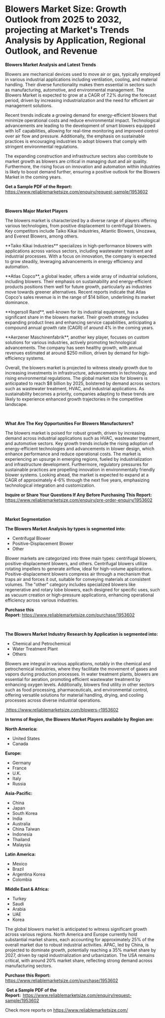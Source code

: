 <p><h1>Blowers Market Size: Growth Outlook from 2025 to 2032, projecting at Market's Trends Analysis by Application, Regional Outlook, and Revenue</h1></p><p><strong>Blowers Market Analysis and Latest Trends</strong></p>
<p><p>Blowers are mechanical devices used to move air or gas, typically employed in various industrial applications including ventilation, cooling, and material handling. Their diverse functionality makes them essential in sectors such as manufacturing, automotive, and environmental management. The Blowers Market is expected to grow at a CAGR of 7.2% during the forecast period, driven by increasing industrialization and the need for efficient air management solutions. </p><p>Recent trends indicate a growing demand for energy-efficient blowers that minimize operational costs and reduce environmental impact. Technological advancements are leading to the development of smart blowers equipped with IoT capabilities, allowing for real-time monitoring and improved control over air flow and pressure. Additionally, the emphasis on sustainable practices is encouraging industries to adopt blowers that comply with stringent environmental regulations. </p><p>The expanding construction and infrastructure sectors also contribute to market growth as blowers are critical in managing dust and air quality. Furthermore, the rising focus on innovation and automation within industries is likely to boost demand further, ensuring a positive outlook for the Blowers Market in the coming years.</p></p>
<p><strong>Get a Sample PDF of the Report:&nbsp;</strong> <a href="https://www.reliablemarketsize.com/enquiry/request-sample/1953602?utm_campaign=2005&utm_medium=2&utm_source=Github&utm_content=ia&utm_term=09042025&utm_id=blowers">https://www.reliablemarketsize.com/enquiry/request-sample/1953602</a></p>
<p>&nbsp;</p>
<p><strong>Blowers Major Market Players</strong></p>
<p><p>The blowers market is characterized by a diverse range of players offering various technologies, from positive displacement to centrifugal blowers. Key competitors include Taiko Kikai Industries, Atlantic Blowers, Unozawa, and Everest Blowers, among others.</p><p>**Taiko Kikai Industries** specializes in high-performance blowers with applications across various sectors, including wastewater treatment and industrial processes. With a focus on innovation, the company is expected to grow steadily, leveraging advancements in energy efficiency and automation.</p><p>**Atlas Copco**, a global leader, offers a wide array of industrial solutions, including blowers. Their emphasis on sustainability and energy-efficient products positions them well for future growth, particularly as industries move towards greener alternatives. Recent reports indicate that Atlas Copco's sales revenue is in the range of $14 billion, underlining its market dominance.</p><p>**Ingersoll Rand**, well-known for its industrial equipment, has a significant share in the blowers market. Their growth strategy includes expanding product lines and enhancing service capabilities, anticipating a compound annual growth rate (CAGR) of around 4% in the coming years.</p><p>**Aerzener Maschinenfabrik**, another key player, focuses on custom solutions for various industries, actively promoting technological advancements. The company has seen healthy growth, with annual revenues estimated at around $250 million, driven by demand for high-efficiency systems.</p><p>Overall, the blowers market is projected to witness steady growth due to increasing investments in infrastructure, advancements in technology, and rising environmental regulations. The global market size for blowers is anticipated to reach $8 billion by 2025, bolstered by demand across sectors such as wastewater treatment, HVAC, and industrial applications. As sustainability becomes a priority, companies adapting to these trends are likely to experience enhanced growth trajectories in the competitive landscape.</p></p>
<p>&nbsp;</p>
<p><strong>What Are The Key Opportunities For Blowers Manufacturers?</strong></p>
<p><p>The blowers market is poised for robust growth, driven by increasing demand across industrial applications such as HVAC, wastewater treatment, and automotive sectors. Key growth trends include the rising adoption of energy-efficient technologies and advancements in blower design, which enhance performance and reduce operational costs. The market is experiencing an upsurge in emerging regions, fueled by industrialization and infrastructure development. Furthermore, regulatory pressures for sustainable practices are propelling innovation in environmentally friendly blower systems. Looking ahead, the market is expected to expand at a CAGR of approximately 4-6% through the next five years, emphasizing technological integration and customization.</p></p>
<p><strong>Inquire or Share Your Questions If Any Before Purchasing This Report:</strong> <a href="https://www.reliablemarketsize.com/enquiry/pre-order-enquiry/1953602?utm_campaign=2005&utm_medium=2&utm_source=Github&utm_content=ia&utm_term=09042025&utm_id=blowers">https://www.reliablemarketsize.com/enquiry/pre-order-enquiry/1953602</a></p>
<p>&nbsp;</p>
<p><strong>Market Segmentation</strong></p>
<p><strong>The Blowers Market Analysis by types is segmented into:</strong></p>
<p><ul><li>Centrifugal Blower</li><li>Positive-Displacement Blower</li><li>Other</li></ul></p>
<p><p>Blower markets are categorized into three main types: centrifugal blowers, positive-displacement blowers, and others. Centrifugal blowers utilize rotating impellers to generate airflow, ideal for high-volume applications. Positive-displacement blowers compress air through a mechanism that traps air and forces it out, suitable for conveying materials at consistent volumes. The "other" category includes specialized blowers like regenerative and rotary lobe blowers, each designed for specific uses, such as vacuum creation or high-pressure applications, enhancing operational efficiency across various industries.</p></p>
<p><strong>Purchase this Report:&nbsp;</strong><a href="https://www.reliablemarketsize.com/purchase/1953602?utm_campaign=2005&utm_medium=2&utm_source=Github&utm_content=ia&utm_term=09042025&utm_id=blowers">https://www.reliablemarketsize.com/purchase/1953602</a></p>
<p>&nbsp;</p>
<p><strong>The Blowers Market Industry Research by Application is segmented into:</strong></p>
<p><ul><li>Chemical and Petrochemical</li><li>Water Treatment Plant</li><li>Others</li></ul></p>
<p><p>Blowers are integral in various applications, notably in the chemical and petrochemical industries, where they facilitate the movement of gases and vapors during production processes. In water treatment plants, blowers are essential for aeration, promoting efficient wastewater treatment by enhancing oxygen levels. Additionally, blowers find utility in other sectors such as food processing, pharmaceuticals, and environmental control, offering versatile solutions for material handling, drying, and cooling processes across diverse industrial operations.</p></p>
<p><a href="https://www.reliablemarketsize.com/blowers-r1953602?utm_campaign=2005&utm_medium=2&utm_source=Github&utm_content=ia&utm_term=09042025&utm_id=blowers">&nbsp;https://www.reliablemarketsize.com/blowers-r1953602</a></p>
<p><strong>In terms of Region, the Blowers Market Players available by Region are:</strong></p>
<p>
    <p> <strong> North America: </strong>
        <ul>
            <li>United States</li>
            <li>Canada</li>
        </ul>
        </p> 
    <p> <strong> Europe: </strong>
        <ul>
            <li>Germany</li>
            <li>France</li>
            <li>U.K.</li>
            <li>Italy</li>
            <li>Russia</li>
        </ul>
        </p> 
    <p> <strong> Asia-Pacific: </strong>
        <ul>
            <li>China</li>
            <li>Japan</li>
            <li>South Korea</li>
            <li>India</li>
            <li>Australia</li>
            <li>China Taiwan</li>
            <li>Indonesia</li>
            <li>Thailand</li>
            <li>Malaysia</li>
        </ul>
        </p> 
    <p> <strong> Latin America: </strong>
        <ul>
            <li>Mexico</li>
            <li>Brazil</li>
            <li>Argentina Korea</li>
            <li>Colombia</li>
        </ul>
        </p> 
    <p> <strong> Middle East & Africa: </strong>
        <ul>
            <li>Turkey</li>
            <li>Saudi</li>
            <li>Arabia</li>
            <li>UAE</li>
            <li>Korea</li>
        </ul>
    </p>
    </p>
<p><p>The global blowers market is anticipated to witness significant growth across various regions. North America and Europe currently hold substantial market shares, each accounting for approximately 25% of the overall market due to robust industrial activities. APAC, led by China, is projected to dominate growth, potentially reaching a 35% market share by 2027, driven by rapid industrialization and urbanization. The USA remains critical, with around 20% market share, reflecting strong demand across manufacturing sectors.</p></p>
<p><strong>Purchase this Report: </strong><a href="https://www.reliablemarketsize.com/purchase/1953602?utm_campaign=2005&utm_medium=2&utm_source=Github&utm_content=ia&utm_term=09042025&utm_id=blowers">https://www.reliablemarketsize.com/purchase/1953602</a></p>
<p>&nbsp;<strong>Get a Sample PDF of the Report:&nbsp;&nbsp;</strong><a href="https://www.reliablemarketsize.com/enquiry/request-sample/1953602?utm_campaign=2005&utm_medium=2&utm_source=Github&utm_content=ia&utm_term=09042025&utm_id=blowers">https://www.reliablemarketsize.com/enquiry/request-sample/1953602</a></p>
<p><strong></strong></p>
<p>Check more reports on <a href="https://www.reliablemarketsize.com/?utm_campaign=2005&utm_medium=2&utm_source=Github&utm_content=ia&utm_term=09042025&utm_id=blowers">https://www.reliablemarketsize.com/</a></p>